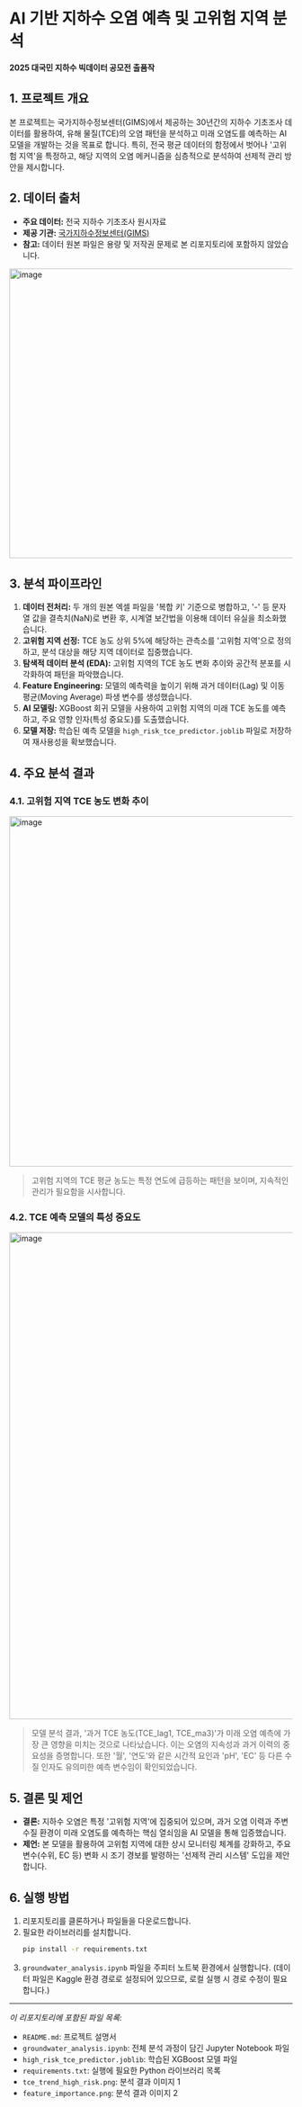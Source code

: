 # AI 기반 지하수 오염 예측 및 고위험 지역 분석

**2025 대국민 지하수 빅데이터 공모전 출품작**

## 1. 프로젝트 개요

본 프로젝트는 국가지하수정보센터(GIMS)에서 제공하는 30년간의 지하수 기초조사 데이터를 활용하여, 유해 물질(TCE)의 오염 패턴을 분석하고 미래 오염도를 예측하는 AI 모델을 개발하는 것을 목표로 합니다. 특히, 전국 평균 데이터의 함정에서 벗어나 '고위험 지역'을 특정하고, 해당 지역의 오염 메커니즘을 심층적으로 분석하여 선제적 관리 방안을 제시합니다.

## 2. 데이터 출처

- **주요 데이터:** 전국 지하수 기초조사 원시자료
- **제공 기관:** [국가지하수정보센터(GIMS)](http://www.gims.go.kr/)
- **참고:** 데이터 원본 파일은 용량 및 저작권 문제로 본 리포지토리에 포함하지 않았습니다.
<img width="864" height="515" alt="image" src="https://github.com/user-attachments/assets/dd3ee474-7bda-428c-b31b-12345ecbf7fd" />

## 3. 분석 파이프라인

1.  **데이터 전처리:** 두 개의 원본 엑셀 파일을 '복합 키' 기준으로 병합하고, '-' 등 문자열 값을 결측치(NaN)로 변환 후, 시계열 보간법을 이용해 데이터 유실을 최소화했습니다.
2.  **고위험 지역 선정:** TCE 농도 상위 5%에 해당하는 관측소를 '고위험 지역'으로 정의하고, 분석 대상을 해당 지역 데이터로 집중했습니다.
3.  **탐색적 데이터 분석 (EDA):** 고위험 지역의 TCE 농도 변화 추이와 공간적 분포를 시각화하여 패턴을 파악했습니다.
4.  **Feature Engineering:** 모델의 예측력을 높이기 위해 과거 데이터(Lag) 및 이동 평균(Moving Average) 파생 변수를 생성했습니다.
5.  **AI 모델링:** XGBoost 회귀 모델을 사용하여 고위험 지역의 미래 TCE 농도를 예측하고, 주요 영향 인자(특성 중요도)를 도출했습니다.
6.  **모델 저장:** 학습된 예측 모델을 `high_risk_tce_predictor.joblib` 파일로 저장하여 재사용성을 확보했습니다.

## 4. 주요 분석 결과

### 4.1. 고위험 지역 TCE 농도 변화 추이

<img width="1170" height="623" alt="image" src="https://github.com/user-attachments/assets/9242b3d4-3a86-4ea2-8cdb-be0fd32ebbfd" />


> 고위험 지역의 TCE 평균 농도는 특정 연도에 급등하는 패턴을 보이며, 지속적인 관리가 필요함을 시사합니다.

### 4.2. TCE 예측 모델의 특성 중요도

<img width="1021" height="866" alt="image" src="https://github.com/user-attachments/assets/74207d9e-207f-4879-b453-2988edb608c8" />

> 모델 분석 결과, '과거 TCE 농도(TCE_lag1, TCE_ma3)'가 미래 오염 예측에 가장 큰 영향을 미치는 것으로 나타났습니다. 이는 오염의 지속성과 과거 이력의 중요성을 증명합니다. 또한 '월', '연도'와 같은 시간적 요인과 'pH', 'EC' 등 다른 수질 인자도 유의미한 예측 변수임이 확인되었습니다.

## 5. 결론 및 제언

- **결론:** 지하수 오염은 특정 '고위험 지역'에 집중되어 있으며, 과거 오염 이력과 주변 수질 환경이 미래 오염도를 예측하는 핵심 열쇠임을 AI 모델을 통해 입증했습니다.
- **제언:** 본 모델을 활용하여 고위험 지역에 대한 상시 모니터링 체계를 강화하고, 주요 변수(수위, EC 등) 변화 시 조기 경보를 발령하는 '선제적 관리 시스템' 도입을 제안합니다.

## 6. 실행 방법

1.  리포지토리를 클론하거나 파일들을 다운로드합니다.
2.  필요한 라이브러리를 설치합니다.
    ```bash
    pip install -r requirements.txt
    ```
3.  `groundwater_analysis.ipynb` 파일을 주피터 노트북 환경에서 실행합니다. (데이터 파일은 Kaggle 환경 경로로 설정되어 있으므로, 로컬 실행 시 경로 수정이 필요합니다.)

---
*이 리포지토리에 포함된 파일 목록:*
- `README.md`: 프로젝트 설명서
- `groundwater_analysis.ipynb`: 전체 분석 과정이 담긴 Jupyter Notebook 파일
- `high_risk_tce_predictor.joblib`: 학습된 XGBoost 모델 파일
- `requirements.txt`: 실행에 필요한 Python 라이브러리 목록
- `tce_trend_high_risk.png`: 분석 결과 이미지 1
- `feature_importance.png`: 분석 결과 이미지 2
